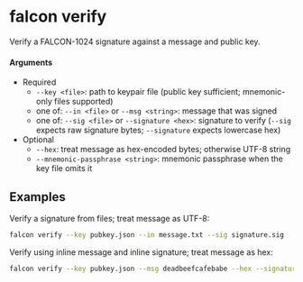# falcon verify

Verify a FALCON-1024 signature against a message and public key.

#### Arguments
  - Required
    - `--key <file>`: path to keypair file (public key sufficient; mnemonic-only files supported)
    - one of: `--in <file>` or `--msg <string>`: message that was signed
    - one of: `--sig <file>` or `--signature <hex>`: signature to verify (`--sig` expects raw signature bytes; `--signature` expects lowercase hex)
  - Optional
    - `--hex`: treat message as hex-encoded bytes; otherwise UTF-8 string
    - `--mnemonic-passphrase <string>`: mnemonic passphrase when the key file omits it

## Examples

Verify a signature from files; treat message as UTF-8:

```bash
falcon verify --key pubkey.json --in message.txt --sig signature.sig
```


Verify using inline message and inline signature; treat message as hex:

```bash
falcon verify --key pubkey.json --msg deadbeefcafebabe --hex --signature abcd1234...
```
